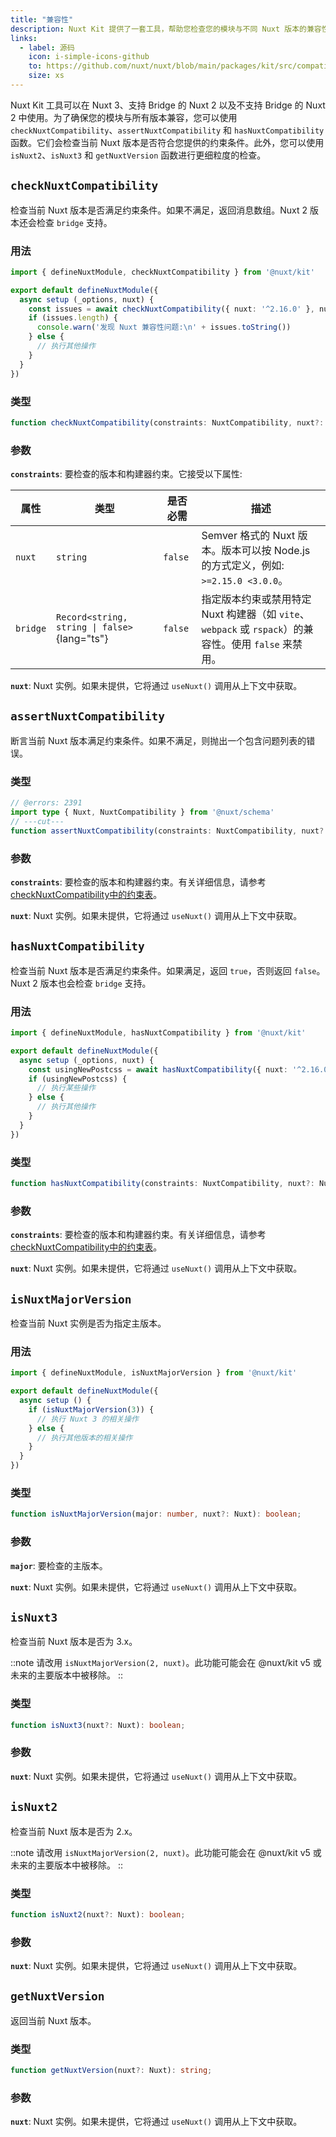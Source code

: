 ```yaml
---
title: "兼容性"
description: Nuxt Kit 提供了一套工具，帮助您检查您的模块与不同 Nuxt 版本的兼容性。
links:
  - label: 源码
    icon: i-simple-icons-github
    to: https://github.com/nuxt/nuxt/blob/main/packages/kit/src/compatibility.ts
    size: xs
---
```


Nuxt Kit 工具可以在 Nuxt 3、支持 Bridge 的 Nuxt 2 以及不支持 Bridge 的 Nuxt 2 中使用。为了确保您的模块与所有版本兼容，您可以使用 `checkNuxtCompatibility`、`assertNuxtCompatibility` 和 `hasNuxtCompatibility` 函数。它们会检查当前 Nuxt 版本是否符合您提供的约束条件。此外，您可以使用 `isNuxt2`、`isNuxt3` 和 `getNuxtVersion` 函数进行更细粒度的检查。

## `checkNuxtCompatibility`

检查当前 Nuxt 版本是否满足约束条件。如果不满足，返回消息数组。Nuxt 2 版本还会检查 `bridge` 支持。

### 用法

```ts twoslash
import { defineNuxtModule, checkNuxtCompatibility } from '@nuxt/kit'

export default defineNuxtModule({
  async setup (_options, nuxt) {
    const issues = await checkNuxtCompatibility({ nuxt: '^2.16.0' }, nuxt)
    if (issues.length) {
      console.warn('发现 Nuxt 兼容性问题:\n' + issues.toString())
    } else {
      // 执行其他操作
    }
  }
})
```

### 类型

```ts
function checkNuxtCompatibility(constraints: NuxtCompatibility, nuxt?: Nuxt): Promise<NuxtCompatibilityIssues>;
```

### 参数

**`constraints`**: 要检查的版本和构建器约束。它接受以下属性:

| 属性      | 类型                                          | 是否必需 | 描述                                                                                                                                         |
| --------- | --------------------------------------------- | -------- | -------------------------------------------------------------------------------------------------------------------------------------------- |
| `nuxt`    | `string`                                      | `false`  | Semver 格式的 Nuxt 版本。版本可以按 Node.js 的方式定义，例如: `>=2.15.0 <3.0.0`。                                                            |
| `bridge`  | `Record<string, string \| false>`{lang="ts"} | `false`  | 指定版本约束或禁用特定 Nuxt 构建器（如 `vite`、`webpack` 或 `rspack`）的兼容性。使用 `false` 来禁用。                                  |

**`nuxt`**: Nuxt 实例。如果未提供，它将通过 `useNuxt()` 调用从上下文中获取。

## `assertNuxtCompatibility`

断言当前 Nuxt 版本满足约束条件。如果不满足，则抛出一个包含问题列表的错误。

### 类型

```ts twoslash
// @errors: 2391
import type { Nuxt, NuxtCompatibility } from '@nuxt/schema'
// ---cut---
function assertNuxtCompatibility(constraints: NuxtCompatibility, nuxt?: Nuxt): Promise<true>;
```

### 参数

**`constraints`**: 要检查的版本和构建器约束。有关详细信息，请参考 [checkNuxtCompatibility中的约束表](#parameters)。

**`nuxt`**: Nuxt 实例。如果未提供，它将通过 `useNuxt()` 调用从上下文中获取。

## `hasNuxtCompatibility`

检查当前 Nuxt 版本是否满足约束条件。如果满足，返回 `true`，否则返回 `false`。Nuxt 2 版本也会检查 `bridge` 支持。

### 用法

```ts twoslash
import { defineNuxtModule, hasNuxtCompatibility } from '@nuxt/kit'

export default defineNuxtModule({
  async setup (_options, nuxt) {
    const usingNewPostcss = await hasNuxtCompatibility({ nuxt: '^2.16.0' }, nuxt)
    if (usingNewPostcss) {
      // 执行某些操作
    } else {
      // 执行其他操作
    }
  }
})
```

### 类型

```ts
function hasNuxtCompatibility(constraints: NuxtCompatibility, nuxt?: Nuxt): Promise<boolean>;
```

### 参数

**`constraints`**: 要检查的版本和构建器约束。有关详细信息，请参考 [checkNuxtCompatibility中的约束表](#parameters)。

**`nuxt`**: Nuxt 实例。如果未提供，它将通过 `useNuxt()` 调用从上下文中获取。

## `isNuxtMajorVersion`

检查当前 Nuxt 实例是否为指定主版本。

### 用法

```ts twoslash
import { defineNuxtModule, isNuxtMajorVersion } from '@nuxt/kit'

export default defineNuxtModule({
  async setup () {
    if (isNuxtMajorVersion(3)) {
      // 执行 Nuxt 3 的相关操作
    } else {
      // 执行其他版本的相关操作
    }
  }
})
```

### 类型

```ts
function isNuxtMajorVersion(major: number, nuxt?: Nuxt): boolean;
```

### 参数

**`major`**: 要检查的主版本。

**`nuxt`**: Nuxt 实例。如果未提供，它将通过 `useNuxt()` 调用从上下文中获取。

## `isNuxt3`

检查当前 Nuxt 版本是否为 3.x。

::note
请改用 `isNuxtMajorVersion(2, nuxt)`。此功能可能会在 \@nuxt/kit v5 或未来的主要版本中被移除。
::

### 类型

```ts
function isNuxt3(nuxt?: Nuxt): boolean;
```

### 参数

**`nuxt`**: Nuxt 实例。如果未提供，它将通过 `useNuxt()` 调用从上下文中获取。

## `isNuxt2`

检查当前 Nuxt 版本是否为 2.x。

::note
请改用 `isNuxtMajorVersion(2, nuxt)`。此功能可能会在 \@nuxt/kit v5 或未来的主要版本中被移除。
::

### 类型

```ts
function isNuxt2(nuxt?: Nuxt): boolean;
```

### 参数

**`nuxt`**: Nuxt 实例。如果未提供，它将通过 `useNuxt()` 调用从上下文中获取。

## `getNuxtVersion`

返回当前 Nuxt 版本。

### 类型

```ts
function getNuxtVersion(nuxt?: Nuxt): string;
```

### 参数

**`nuxt`**: Nuxt 实例。如果未提供，它将通过 `useNuxt()` 调用从上下文中获取。

